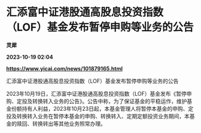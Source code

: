 # 汇添富中证港股通高股息投资指数（LOF）基金发布暂停申购等业务的公告
**灵犀**

**2023-10-19 02:04**

**https://www.yicai.com/news/101879165.html**

汇添富中证港股通高股息投资指数（LOF）基金发布暂停申购等业务的公告

2023年10月19日，汇添富中证港股通高股息投资指数（LOF）基金发布《暂停申购、定投及转换转入业务的公告》。公告中称，为了保证基金的平稳运作，维护基金份额持有人利益，2023年10月23日起，本基金管理人将暂停本基金的申购、定投及转换转入业务在暂停本基金的申购、转换转入、定期定额投资业务期间，本基金的赎回、转换转出等其他业务照常办理。